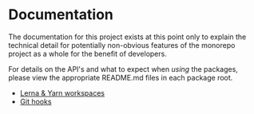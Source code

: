 # Documentation

The documentation for this project exists at this point only to explain the technical detail for potentially non-obvious features of the monorepo project as a whole for the benefit of developers.

For details on the API's and what to expect when _using_ the packages, please view the appropriate README.md files in each package root.

- [ Lerna & Yarn workspaces ](lerna-and-yarn-workspaces.md)
- [ Git hooks ](git-hooks.md)
